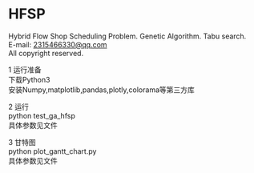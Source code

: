 # HFSP
 Hybrid Flow Shop Scheduling Problem. Genetic Algorithm. Tabu search.  
E-mail: 2315466330@qq.com  
All copyright reserved.  

1 运行准备  
下载Python3  
安装Numpy,matplotlib,pandas,plotly,colorama等第三方库  

2 运行  
python test_ga_hfsp   
具体参数见文件       

3 甘特图    
python plot_gantt_chart.py    
具体参数见文件    






